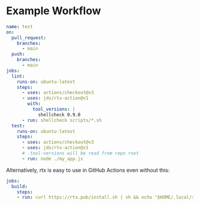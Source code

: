 # Example Workflow

```yaml
name: test
on:
  pull_request:
    branches:
      - main
  push:
    branches:
      - main
jobs:
  lint:
    runs-on: ubuntu-latest
    steps:
      - uses: actions/checkout@v3
      - uses: jdx/rtx-action@v1
        with:
          tool_versions: |
            shellcheck 0.9.0
      - run: shellcheck scripts/*.sh
  test:
    runs-on: ubuntu-latest
    steps:
      - uses: actions/checkout@v3
      - uses: jdx/rtx-action@v1
      # .tool-versions will be read from repo root
      - run: node ./my_app.js
```

Alternatively, rtx is easy to use in GitHub Actions even without this:

```yaml
jobs:
  build:
    steps:
    - run: curl https://rtx.pub/install.sh | sh && echo "$HOME/.local/share/rtx/bin" >> $GITHUB_PATH
```
